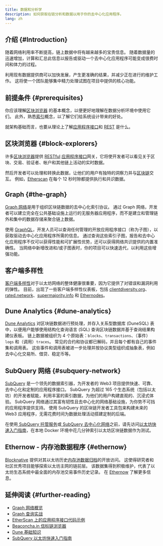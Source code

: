 ```yaml
---
title: 数据和分析学
description: 如何获取在链分析和数据以用于你的去中心化应用程序。
lang: zh
---
```


## 介绍 {#Introduction}

随着网络利用率不断提高，链上数据中将有越来越多的宝贵信息。 随着数据量的迅速增加，计算和汇总此信息以报告或驱动一个去中心化应用程序可能变成很费时间和体力的过程。

利用现有数据提供商可以加快发展，产生更准确的结果，并减少正在进行的维护工作。 这将使一个团队能够集中精力处理试图在项目中提供的核心功能。

## 前提条件 {#prerequisites}

你应该理解[区块浏览器](/developers/docs/data-and-analytics/block-explorers/) 的基本概念，以便更好地理解在数据分析环境中使用它们。 此外，熟悉[索引](/glossary/#index)概念，以了解它们给系统设计带来的好处。

就架构基础而言，也要从理论上了解[应用程序接口](https://www.wikipedia.org/wiki/API)和 [REST](https://www.wikipedia.org/wiki/Representational_state_transfer) 是什么。

## 区块浏览器 {#block-explorers}

许多[区块浏览器](/developers/docs/data-and-analytics/block-explorers/)提供 [RESTful](https://www.wikipedia.org/wiki/Representational_state_transfer) [应用程序接口](https://www.wikipedia.org/wiki/API)网关，它将使开发者可以看见关于区块、交易、验证者、帐户和其他链上活动的实时数据。

然后开发者可以处理和转换此数据，让他们的用户有独特的洞察力并与[区块链](/glossary/#blockchain)交互。 例如，[Etherscan](https://etherscan.io) 在每个 12 秒时隙都提供执行和共识数据。

## Graph {#the-graph}

[Graph 网络](https://thegraph.com/)是用于组织区块链数据的去中心化索引协议。 通过 Graph 网络，开发者可以建立完全在公共基础设施上运行的无服务器应用程序，而不是建立和管理链外和集中的数据存储来聚合链上数据。

使用 [GraphQL](https://graphql.org/)，开发人员可以查询任何管理的开放应用程序接口（称为子图），以获取驱动去中心化应用程序所需的信息。 通过查询这些索引子图，报告和去中心化应用程序不仅可以获得性能和可扩展性优势，还可以获得网络共识提供的内置准确性。 当网络中新增改进和/或子图表时，你的项目可以快速迭代，以利用这些增强功能。

## 客户端多样性

[客户端多样性](/developers/docs/nodes-and-clients/client-diversity/)对于以太坊网络的整体健康很重要，因为它提供了对错误和漏洞利用的弹性。 目前，出现了一些客户端多样性仪表板，包括 [clientdiversity.org](https://clientdiversity.org/)、[rated.network](https://www.rated.network)、[supermajority.info](https://supermajority.info//) 和 [Ethernodes](https://ethernodes.org/)。

## Dune Analytics {#dune-analytics}

[Dune Analytics](https://dune.com/) 对区块链数据进行预处理，并存入关系型数据库 (DuneSQL) 表中，以便用户能够使用结构化查询语言 (SQL) 查询区块链数据并基于查询结果构建仪表板。 链上数据被组织为 4 个原始表：`blocks`、`transactions`、（事件）`logs` 和（调用）`traces`。 常见的合约和协议都已解码，并且每个都有自己的事件集和调用表。 这些事件和调用表被进一步处理并按协议类型组织成抽象表，例如去中心化交易所、借贷、稳定币等。

## SubQuery 网络 {#subquery-network}

[SubQuery](https://subquery.network/) 是一个领先的数据索引器，为开发者的 Web3 项目提供快速、可靠、去中心化和定制的应用程序接口。 SubQuery 为超过 165 个生态系统（包括以太坊）的开发者赋能，利用丰富的索引数据，为他们的用户构建直观的、沉浸式体验。 SubQuery 网络通过其富有韧性且去中心化的网络基础设施，为你势不可挡的应用程序提供支持。 使用 SubQuery 的区块链开发者工具包来构建未来的 Web3 应用程序，无需花费时间为数据处理活动搭建定制的后端。

在使用[ SubQuery 托管服务](https://managedservice.subquery.network/)或[ SubQuery 去中心化网络](https://app.subquery.network/dashboard)之前，请先访问[以太坊快速入门指南](https://academy.subquery.network/quickstart/quickstart_chains/ethereum-gravatar.html)，在本地 Docker 环境中花几分钟索引以太坊区块链数据作为测试。

## Ethernow - 内存池数据程序 {#ethernow}
[Blocknative](https://www.blocknative.com/) 提供对其以太坊历史[内存池数据归档](https://www.ethernow.xyz/mempool-data-archive)的开放访问。 这使得研究者和社区优秀项目能够探索以太坊主网的链前层。 该数据集得到积极维护，代表了以太坊生态系统中最全面的内存池交易事件历史记录。 在 [Ethernow](https://www.ethernow.xyz/) 了解更多信息。

## 延伸阅读 {#further-reading}

- [Graph 网络概览](https://thegraph.com/docs/en/about/network/)
- [Graph 查询实战](https://thegraph.com/explorer/subgraph/graphprotocol/graph-network-mainnet?version=current)
- [EtherScan 上的应用程序接口代码示例](https://etherscan.io/apis#contracts)
- [Beaconcha.in 信标链浏览器](https://beaconcha.in)
- [Dune 基础知识](https://docs.dune.com/#dune-basics)
- [SubQuery 以太坊快速入门指南](https://academy.subquery.network/indexer/quickstart/quickstart_chains/ethereum-gravatar.html)
